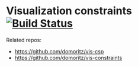 # Visualization constraints [![Build Status](https://travis-ci.org/domoritz/small-vis-constraints.svg?branch=master)](https://travis-ci.org/domoritz/small-vis-constraints)

Related repos:
* https://github.com/domoritz/vis-csp
* https://github.com/domoritz/vis-constraints
